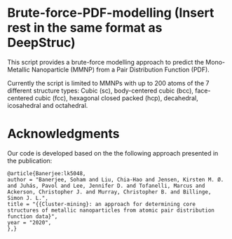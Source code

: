 # Brute-force-PDF-modelling (Insert rest in the same format as DeepStruc)

This script provides a brute-force modelling approach to predict the Mono-Metallic Nanoparticle (MMNP) from a Pair Distribution Function (PDF).

Currently the script is limited to MMNPs with up to 200 atoms of the 7 different structure types: Cubic (sc), body-centered cubic (bcc), face-centered cubic (fcc), hexagonal closed packed (hcp), decahedral, icosahedral and octahedral.


# Acknowledgments
Our code is developed based on the the following approach presented in the publication:
```
@article{Banerjee:lk5048,
author = "Banerjee, Soham and Liu, Chia-Hao and Jensen, Kirsten M. Ø. and Juhás, Pavol and Lee, Jennifer D. and Tofanelli, Marcus and Ackerson, Christopher J. and Murray, Christopher B. and Billinge, Simon J. L.",
title = "{{Cluster-mining}: an approach for determining core structures of metallic nanoparticles from atomic pair distribution function data}",
year = "2020",
},}
```
